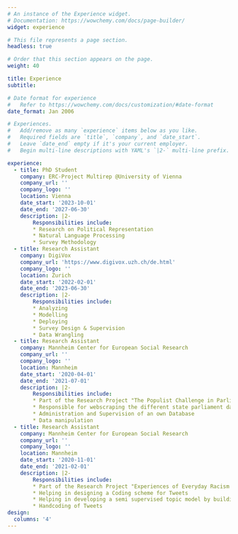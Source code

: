 ```yaml
---
# An instance of the Experience widget.
# Documentation: https://wowchemy.com/docs/page-builder/
widget: experience

# This file represents a page section.
headless: true

# Order that this section appears on the page.
weight: 40

title: Experience
subtitle:

# Date format for experience
#   Refer to https://wowchemy.com/docs/customization/#date-format
date_format: Jan 2006

# Experiences.
#   Add/remove as many `experience` items below as you like.
#   Required fields are `title`, `company`, and `date_start`.
#   Leave `date_end` empty if it's your current employer.
#   Begin multi-line descriptions with YAML's `|2-` multi-line prefix.

experience:
  - title: PhD Student
    company: ERC-Project Multirep @University of Vienna
    company_url: ''
    company_logo: ''
    location: Vienna
    date_start: '2023-10-01'
    date_end: '2027-06-30'
    description: |2-
        Responsibilities include:
        * Research on Political Representation
        * Natural Language Processing
        * Survey Methodology
  - title: Research Assistant
    company: DigiVox
    company_url: 'https://www.digivox.uzh.ch/de.html'
    company_logo: ''
    location: Zurich
    date_start: '2022-02-01'
    date_end: '2023-06-30'
    description: |2-
        Responsibilities include:
        * Analyzing
        * Modelling
        * Deploying
        * Survey Design & Supervision
        * Data Wrangling
  - title: Research Assistant
    company: Mannheim Center for European Social Research
    company_url: ''
    company_logo: ''
    location: Mannheim
    date_start: '2020-04-01'
    date_end: '2021-07-01'
    description: |2-
        Responsibilities include:
        * Part of the Research Project "The Populist Challenge in Parliament"
        * Responsible for webscraping the different state parliament databases
        * Administration and Supervision of an own Database
        * Data manipulation
  - title: Research Assistant
    company: Mannheim Center for European Social Research
    company_url: ''
    company_logo: ''
    location: Mannheim
    date_start: '2020-11-01'
    date_end: '2021-02-01'
    description: |2-
        Responsibilities include:
        * Part of the Research Project "Experiences of Everyday Racism and Media-Mediated Racism in the (Political) Public Sphere"
        * Helping in designing a Coding scheme for Tweets
        * Helping in developing a semi supervised topic model by building up a dictionary
        * Handcoding of Tweets        
design:
  columns: '4'
---
```

